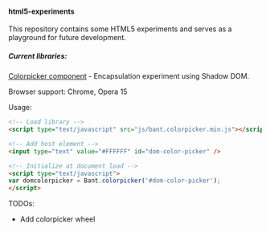 #### html5-experiments

This repository contains some HTML5 experiments and serves as a playground for future development.

##### Current libraries:

[Colorpicker component](https://dl.dropboxusercontent.com/u/108661300/github/html5-experiments/demo/colorpicker.html) - Encapsulation experiment using Shadow DOM.

Browser support: Chrome, Opera 15

Usage:

```html
<!-- Load library -->
<script type="text/javascript" src="js/bant.colorpicker.min.js"></script>

<!-- Add host element -->
<input type="text" value="#FFFFFF" id="dom-color-picker" />

<!-- Initialize at document load -->
<script type="text/javascript">
var domcolorpicker = Bant.colorpicker('#dom-color-picker');
</script>
```

TODOs:
- Add colorpicker wheel